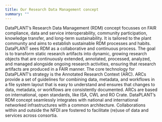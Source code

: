 ```yaml
---
title: Our Research Data Management concept
summary: ""
---
```


DataPLANT’s Research Data Management (RDM) concept focusses on FAIR compliance, data and service interoperability, community participation, knowledge transfer, and long-term sustainability.
It is tailored to the plant community and aims to establish sustainable RDM processes and habits.
DataPLANT sees RDM as a collaborative and continuous process.
The goal is to transform static research artifacts into dynamic, growing research objects that are continuously extended, annotated, processed, analyzed, and managed alongside ongoing research activities, ensuring that research artifacts are produced in a FAIR manner.
The core technology for DataPLANT’s strategy is the Annotated Research Context (ARC).
ARCs provide a set of guidelines for combining data, metadata, and workflows in a file system layout that is easy to understand and ensures that changes to data, metadata, or workflows are consistently documented.
ARCs are based on international, open standards, like ISA, CWL and RO Crate.
DataPLANT’s RDM concept seamlessly integrates with national and international networked infrastructures with a common architecture.
Collaborations within and outside the NFDI are fostered to facilitate (re)use of data and services across consortia.